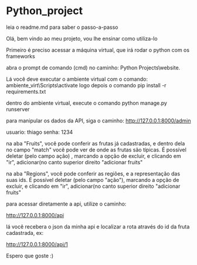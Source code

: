 # Python_project

leia o readme.md para saber o passo-a-passo


Olá, bem vindo ao meu projeto, vou lhe ensinar como utiliza-lo

Primeiro é preciso acessar a máquina virtual, que irá rodar o python com os frameworks

abra o prompt de comando (cmd) no caminho: Python Projects\website.

Lá você deve executar o ambiente virtual com o comando: ambiente_virt\Scripts\activate
logo depois o comando pip install -r requirements.txt

dentro do ambiente virtual, execute o comando python manage.py runserver

para manipular os dados da API, siga o caminho: http://127.0.0.1:8000/admin

usuario: thiago
senha: 1234

na aba "Fruits", você pode conferir as frutas já cadastradas, e dentro dela no campo "match" você pode ver de onde as frutas são típicas. É possível deletar (pelo campo ação) , marcando a opção de excluir, e clicando em "ir", adicionar(no canto superior direito "adicionar fruits"

na aba "Regions", você pode conferir as regiões, e a representação das suas ids. É possível deletar (pelo campo "ação"), marcando a opção de excluir, e clicando em "ir", adicionar(no canto superior direito "adicionar fruits"



para acessar diretamente a api, utilize o caminho:

http://127.0.0.1:8000/api

lá você recebera o json da minha api e localizar a rota através do id da fruta cadastrada, 
ex:

http://127.0.0.1:8000/api/1



Espero que goste :)






